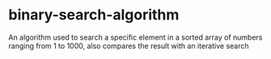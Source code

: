 # binary-search-algorithm
An algorithm used to search a specific element in a sorted array of numbers ranging from 1 to 1000, also compares the result with an iterative search
